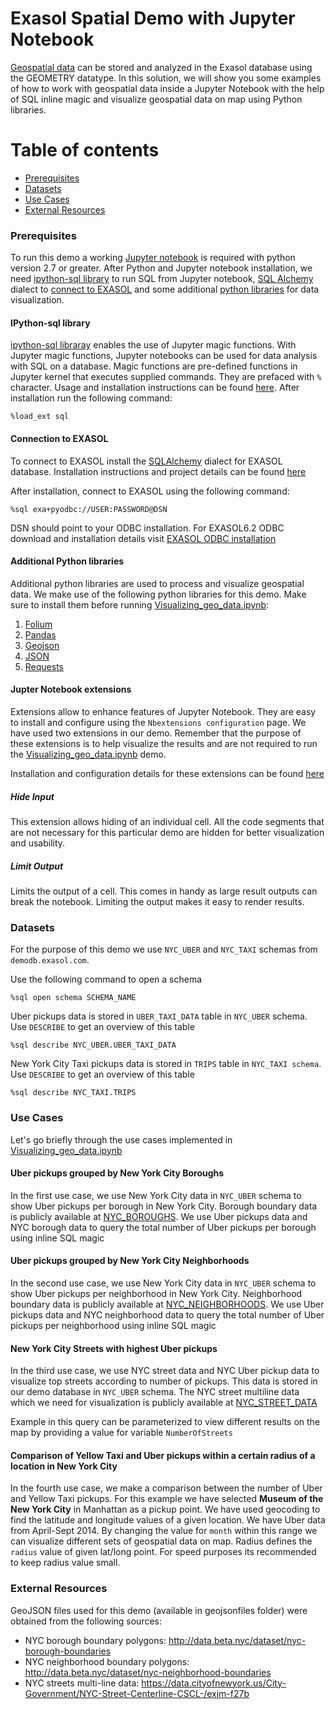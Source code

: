 # Exasol Spatial Demo with Jupyter Notebook
[
Geospatial data](https://docs.exasol.com/sql_references/geospatialdata.htm) can be stored and analyzed in the Exasol database using the GEOMETRY datatype. In this solution, we will show you some examples of how to work with geospatial data inside a Jupyter Notebook with the help of SQL inline magic and visualize geospatial data on map using Python libraries. 

# Table of contents
<!-- toc -->

- [Prerequisites](#prerequisites)
- [Datasets](#datasets)
- [Use Cases](#use-cases)
- [External Resources](#external-resources)

<!-- tocstop -->

### Prerequisites  

To run this demo a working [Jupyter notebook](#https://jupyter.org/install) is required with python version 2.7 or greater.  After Python and Jupyter notebook installation, we need [ipython-sql library](#ipython-sql-library) to run SQL from Jupyter notebook, [SQL Alchemy](https://www.sqlalchemy.org/) dialect to [connect to EXASOL](#connection-to-exasol) and some additional [python libraries](#additional-python-libraries) for data visualization. 

#### IPython-sql library

[ipython-sql libraray](https://github.com/catherinedevlin/ipython-sql) enables the use of Jupyter magic functions. With Jupyter magic functions, Jupyter notebooks can be used for data analysis with SQL on a database. Magic functions are pre-defined functions in Jupyter kernel that executes supplied commands. They are prefaced with `%` character. Usage and installation instructions can be found [here](https://github.com/catherinedevlin/ipython-sql).  After installation run the following command:

```mysql
%load_ext sql
```

#### Connection to EXASOL

To connect to EXASOL install the [SQLAlchemy](https://www.sqlalchemy.org/) dialect for EXASOL database. Installation instructions and project details can be found [here](https://pypi.org/project/sqlalchemy-exasol/)

After installation, connect to EXASOL using the following command:

```mysql
%sql exa+pyodbc://USER:PASSWORD@DSN
```

DSN should point to your ODBC installation. For EXASOL6.2 ODBC download and installation details visit [EXASOL ODBC installation](https://www.exasol.com/portal/display/DOWNLOAD/6.2) 

#### Additional Python libraries

Additional python libraries are used to process and visualize geospatial data. We make use of the following python libraries for this demo. Make sure to install them before running [Visualizing_geo_data.ipynb](Visualizing_geo_data.ipynb):

1. [Folium](https://pypi.org/project/folium/)
2. [Pandas](https://pandas.pydata.org/pandas-docs/stable/install.html)
3. [Geojson](https://pypi.org/project/geojson/)
4. [JSON](https://docs.python.org/3/library/json.html)
5. [Requests](https://2.python-requests.org/en/master/user/install/)

#### Jupter Notebook extensions

Extensions allow to enhance features of Jupyter Notebook. They are easy to install and configure using the `Nbextensions configuration` page. We have used two extensions in our demo. Remember that the purpose of these extensions is to help visualize the results and are not required to run the [Visualizing_geo_data.ipynb](Visualizing_geo_data.ipynb) demo. 

Installation and configuration details for these extensions can be found [here](https://github.com/ipython-contrib/jupyter_contrib_nbextensions)

##### Hide Input

This extension allows hiding of an individual cell. All the code segments that are not necessary for this particular demo are hidden for better visualization and usability. 

##### Limit Output

Limits the output of a cell. This comes in handy as large result outputs can break the notebook. Limiting the output makes it easy to render results. 

### Datasets

For the purpose of this demo we use `NYC_UBER` and `NYC_TAXI` schemas from `demodb.exasol.com`. 

Use the following command to open a schema 

```mysql
%sql open schema SCHEMA_NAME
```

Uber pickups data is stored in `UBER_TAXI_DATA` table in `NYC_UBER` schema. Use `DESCRIBE` to get an overview of this table

```mysql 
%sql describe NYC_UBER.UBER_TAXI_DATA
```

New York City Taxi pickups data is stored in `TRIPS`  table in `NYC_TAXI schema`. Use `DESCRIBE` to get an overview of this table

```mysql 
%sql describe NYC_TAXI.TRIPS
```

### Use Cases 

Let's go briefly through the use cases implemented in [Visualizing_geo_data.ipynb](Visualizing_geo_data.ipynb)

#### Uber pickups grouped by New York City Boroughs

In the first use case, we use New York City data in `NYC_UBER` schema to show Uber pickups per borough in New York City. Borough boundary data is publicly available at [NYC_BOROUGHS]( http://data.beta.nyc/dataset/nyc-borough-boundaries). We use Uber pickups data and NYC borough data to query the total number of Uber pickups per borough using inline SQL magic 

#### Uber pickups grouped by New York City Neighborhoods

In the second use case, we use New York City data in `NYC_UBER` schema  to show Uber pickups per neighborhood in New York City. Neighborhood boundary data is publicly available at [NYC_NEIGHBORHOODS](http://data.beta.nyc//dataset/0ff93d2d-90ba-457c-9f7e-39e47bf2ac5f/resource/35dd04fb-81b3-479b-a074-a27a37888ce7/download/d085e2f8d0b54d4590b1e7d1f35594c1pediacitiesnycneighborhoods.geojson). We use Uber pickups data and NYC neighborhood data to query the total number of Uber pickups per neighborhood using inline SQL magic  

#### New York City Streets with highest Uber pickups

In the third use case, we use NYC street data and NYC Uber pickup data to visualize top streets according to number of pickups. This data is stored in our demo database in `NYC_UBER` schema. The NYC street multiline data which we need for visualization is publicly available at [NYC_STREET_DATA](https://data.cityofnewyork.us/City-Government/NYC-Street-Centerline-CSCL-/exjm-f27b)

Example in this query can be parameterized to view different results on the map by providing a value for variable `NumberOfStreets` 

#### Comparison of Yellow Taxi and Uber pickups within a certain radius of a location in New York City 

In the fourth use case, we make a comparison between the number of Uber and Yellow Taxi pickups. For this example we have selected **Museum of the New York City** in Manhattan as a pickup point. We have used geocoding to find the latitude and longitude values of a given location. We have Uber data from April-Sept 2014. By changing the value for `month` within this range we can visualize different sets of geospatial data on map. Radius defines the `radius` value of given lat/long point. For speed purposes its recommended to keep radius value small. 

### External Resources

GeoJSON files used for this demo (available in geojsonfiles folder) were obtained from the following sources:

- NYC borough boundary polygons:  http://data.beta.nyc/dataset/nyc-borough-boundaries
- NYC neighborhood boundary polygons:  http://data.beta.nyc/dataset/nyc-neighborhood-boundaries
- NYC streets multi-line data: https://data.cityofnewyork.us/City-Government/NYC-Street-Centerline-CSCL-/exjm-f27b
